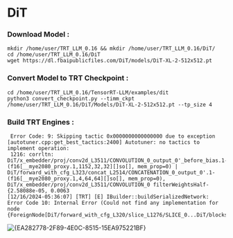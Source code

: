# DiT

### Download Model : 
```
mkdir /home/user/TRT_LLM_0.16 && mkdir /home/user/TRT_LLM_0.16/DiT/
cd /home/user/TRT_LLM_0.16/DiT
wget https://dl.fbaipublicfiles.com/DiT/models/DiT-XL-2-512x512.pt
```

### Convert Model to TRT Checkpoint : 
```
cd /home/user/TRT_LLM_0.16/TensorRT-LLM/examples/dit
python3 convert_checkpoint.py --timm_ckpt /home/user/TRT_LLM_0.16/DiT/Models/DiT-XL-2-512x512.pt --tp_size 4
```

### Build TRT Engines : 

```
 Error Code: 9: Skipping tactic 0x0000000000000000 due to exception [autotuner.cpp:get_best_tactics:2400] Autotuner: no tactics to implement operation:
 1216: corrltn: DiT/x_embedder/proj/conv2d_L3511/CONVOLUTION_0_output_0'_before_bias.1-(f16[__mye2080_proxy.1,1152,32,32][]so[], mem_prop=0) | DiT/forward_with_cfg_L323/concat_L2514/CONCATENATION_0_output_0'.1-(f16[__mye2080_proxy.1,4,64,64][]so[], mem_prop=0), DiT/x_embedder/proj/conv2d_L3511/CONVOLUTION_0 filterWeightsHalf-{2.58088e-05, 0.0063
[12/16/2024-05:36:07] [TRT] [E] IBuilder::buildSerializedNetwork: Error Code 10: Internal Error (Could not find any implementation for node {ForeignNode[DiT/forward_with_cfg_L320/slice_L1276/SLICE_0...DiT/blocks/0/attn/dense/multiply_collect_L272/multiply_and_lora_L246/matmul_L1064/cast_L871/CAST_0]}.)
```

![{EA282778-2F89-4E0C-8515-15EA975221BF}](https://github.com/user-attachments/assets/f38a0894-86ac-44b2-bcb2-ce5567314825)

